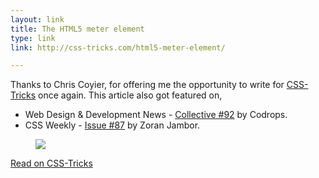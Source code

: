 ```yaml
---
layout: link
title: The HTML5 meter element
type: link
link: http://css-tricks.com/html5-meter-element/

---
```


Thanks to Chris Coyier, for offering me the opportunity to write for [CSS-Tricks](http://css-tricks.com/) once again. This article also got featured on,

- Web Design & Development News - [Collective #92](http://tympanus.net/codrops/collective/collective-92/) by Codrops.
- CSS Weekly - [Issue #87](css-weekly.com/issue-87/) by Zoran Jambor.

<figure>
    <img src="http://res.cloudinary.com/dw9fem4ki/image/upload/v1386405482/OSX_style_Disk_Usage_CodePen_cn05rz.png">
</figure>

[Read on CSS-Tricks](css-tricks.com/html5-meter-element/)
